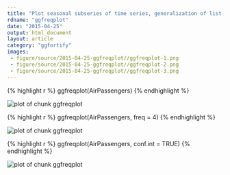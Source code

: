 ```yaml
---
title: "Plot seasonal subseries of time series, generalization of list("stats::monthplot")"
rdname: "ggfreqplot"
date: "2015-04-25"
output: html_document
layout: article
category: "ggfortify"
images:
 - figure/source/2015-04-25-ggfreqplot//ggfreqplot-1.png
 - figure/source/2015-04-25-ggfreqplot//ggfreqplot-2.png
 - figure/source/2015-04-25-ggfreqplot//ggfreqplot-3.png
---
```





{% highlight r %}
ggfreqplot(AirPassengers)
{% endhighlight %}

![plot of chunk ggfreqplot](/allYourFigureAreBelongToUs/figure/source/2015-04-25-ggfreqplot/ggfreqplot-1.png) 

{% highlight r %}
ggfreqplot(AirPassengers, freq = 4)
{% endhighlight %}

![plot of chunk ggfreqplot](/allYourFigureAreBelongToUs/figure/source/2015-04-25-ggfreqplot/ggfreqplot-2.png) 

{% highlight r %}
ggfreqplot(AirPassengers, conf.int = TRUE)
{% endhighlight %}

![plot of chunk ggfreqplot](/allYourFigureAreBelongToUs/figure/source/2015-04-25-ggfreqplot/ggfreqplot-3.png) 